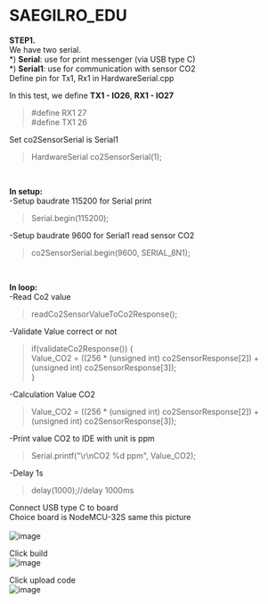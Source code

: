 # SAEGILRO_EDU
**STEP1.**<br>
 We have two serial.  
*) **Serial**: use for print messenger (via USB type C)<br>
*) **Serial1**: use for communication with sensor CO2<br>
Define pin for Tx1, Rx1 in HardwareSerial.cpp<br>

In this test, we define **TX1 - IO26**, **RX1 - IO27**<br>

>#define RX1 27<br>
>#define TX1 26

Set co2SensorSerial is Serial1
>HardwareSerial co2SensorSerial(1); 
<br>

**In setup:**<br>
-Setup baudrate 115200 for Serial print<br>
>Serial.begin(115200);

-Setup baudrate 9600 for Serial1 read sensor CO2<br>
>co2SensorSerial.begin(9600, SERIAL_8N1); 
  <br>

**In loop:**<br>
-Read Co2 value
>readCo2SensorValueToCo2Response(); 

-Validate Value correct or not
  >if(validateCo2Response()) {<br>
    Value_CO2 = ((256 * (unsigned int) co2SensorResponse[2]) + (unsigned int) co2SensorResponse[3]);<br>
  }

-Calculation Value CO2
  >Value_CO2 = ((256 * (unsigned int) co2SensorResponse[2]) + (unsigned int) co2SensorResponse[3]);
  
-Print value CO2 to IDE with unit is ppm
  >Serial.printf("\r\nCO2 %d ppm",  Value_CO2);
  
-Delay 1s
  >delay(1000);//delay 1000ms

Connect USB type C to board  
Choice board is NodeMCU-32S same this picture  
<br>
![image](https://user-images.githubusercontent.com/49629370/184702152-2aed8eed-b4e9-407f-86e5-8350227128e4.png)
<br>

Click build<br>
![image](https://user-images.githubusercontent.com/49629370/184702399-c82ccb23-3b3c-4fde-92db-60a83d475c0c.png)

Click upload code<br>
![image](https://user-images.githubusercontent.com/49629370/184702631-1a216c37-ce9e-4790-9c7f-52728744fad2.png)
<br>



